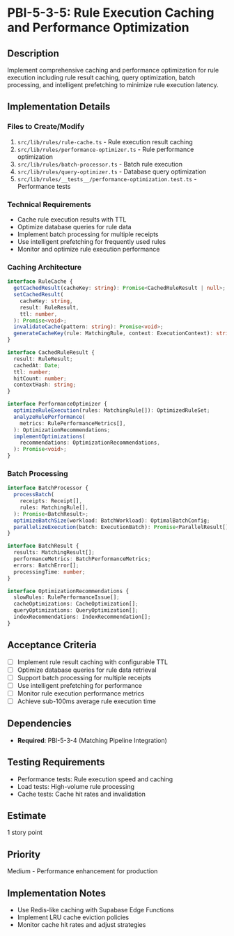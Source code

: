 # PBI-5-3-5: Rule Execution Caching and Performance Optimization

## Description

Implement comprehensive caching and performance optimization for rule execution
including rule result caching, query optimization, batch processing, and
intelligent prefetching to minimize rule execution latency.

## Implementation Details

### Files to Create/Modify

1. `src/lib/rules/rule-cache.ts` - Rule execution result caching
2. `src/lib/rules/performance-optimizer.ts` - Rule performance optimization
3. `src/lib/rules/batch-processor.ts` - Batch rule execution
4. `src/lib/rules/query-optimizer.ts` - Database query optimization
5. `src/lib/rules/__tests__/performance-optimization.test.ts` - Performance tests

### Technical Requirements

- Cache rule execution results with TTL
- Optimize database queries for rule data
- Implement batch processing for multiple receipts
- Use intelligent prefetching for frequently used rules
- Monitor and optimize rule execution performance

### Caching Architecture

```typescript
interface RuleCache {
  getCachedResult(cacheKey: string): Promise<CachedRuleResult | null>;
  setCachedResult(
    cacheKey: string,
    result: RuleResult,
    ttl: number,
  ): Promise<void>;
  invalidateCache(pattern: string): Promise<void>;
  generateCacheKey(rule: MatchingRule, context: ExecutionContext): string;
}

interface CachedRuleResult {
  result: RuleResult;
  cachedAt: Date;
  ttl: number;
  hitCount: number;
  contextHash: string;
}

interface PerformanceOptimizer {
  optimizeRuleExecution(rules: MatchingRule[]): OptimizedRuleSet;
  analyzeRulePerformance(
    metrics: RulePerformanceMetrics[],
  ): OptimizationRecommendations;
  implementOptimizations(
    recommendations: OptimizationRecommendations,
  ): Promise<void>;
}
```

### Batch Processing

```typescript
interface BatchProcessor {
  processBatch(
    receipts: Receipt[],
    rules: MatchingRule[],
  ): Promise<BatchResult>;
  optimizeBatchSize(workload: BatchWorkload): OptimalBatchConfig;
  parallelizeExecution(batch: ExecutionBatch): Promise<ParallelResult[]>;
}

interface BatchResult {
  results: MatchingResult[];
  performanceMetrics: BatchPerformanceMetrics;
  errors: BatchError[];
  processingTime: number;
}

interface OptimizationRecommendations {
  slowRules: RulePerformanceIssue[];
  cacheOptimizations: CacheOptimization[];
  queryOptimizations: QueryOptimization[];
  indexRecommendations: IndexRecommendation[];
}
```

## Acceptance Criteria

- [ ] Implement rule result caching with configurable TTL
- [ ] Optimize database queries for rule data retrieval
- [ ] Support batch processing for multiple receipts
- [ ] Use intelligent prefetching for performance
- [ ] Monitor rule execution performance metrics
- [ ] Achieve sub-100ms average rule execution time

## Dependencies

- **Required**: PBI-5-3-4 (Matching Pipeline Integration)

## Testing Requirements

- Performance tests: Rule execution speed and caching
- Load tests: High-volume rule processing
- Cache tests: Cache hit rates and invalidation

## Estimate

1 story point

## Priority

Medium - Performance enhancement for production

## Implementation Notes

- Use Redis-like caching with Supabase Edge Functions
- Implement LRU cache eviction policies
- Monitor cache hit rates and adjust strategies
